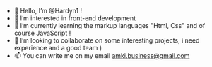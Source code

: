 - 👋 Hello, I’m @Hardyn1 !
- 👀 I’m interested in front-end development
- 🌱 I’m currently learning the markup languages "Html, Css" and of course JavaScript ! 
- 💞️ I’m looking to collaborate on some interesting projects, i need experience and a good team )
- 📫 You can write me on my email amki.business@gmail.com
